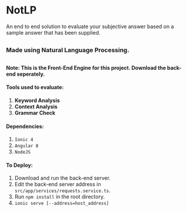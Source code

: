 # NotLP
An end to end solution to evaluate your subjective answer based on a sample answer that has been supplied.

## 
### Made using Natural Language Processing.
## 

#### Note: This is the Front-End Engine for this project. Download the back-end seperately.

#### Tools used to evaluate:
1. **Keyword Analysis**
2. **Context Analysis**
3. **Grammar Check**

#### Dependencies:
1. `Ionic 4`
2. `Angular 8`
3. `NodeJS`

#### To Deploy:
1. Download and run the back-end server.
2. Edit the back-end server address in `src/app/services/requests.service.ts`.
3. Run `npm install` in the root directory.
4. `ionic serve [--address=host_address]`

